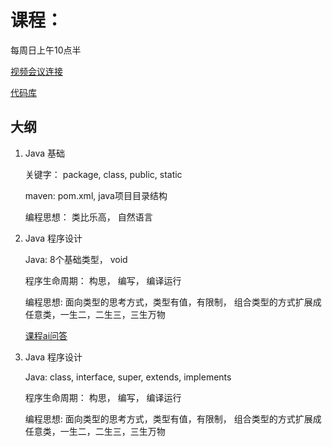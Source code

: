 # 课程：
每周日上午10点半 

[视频会议连接](https://meet.jit.si/innox.online.class)

[代码库](https://github.com/innox-jp/java-course)

## 大纲

1. Java 基础

    关键字： package, class, public, static

    maven: pom.xml, java项目目录结构

    编程思想： 类比乐高， 自然语言

2. Java 程序设计
    
    Java: 8个基础类型， void

    程序生命周期： 构思， 编写， 编译运行

    编程思想: 面向类型的思考方式，类型有值，有限制， 组合类型的方式扩展成任意类，一生二，二生三，三生万物

    [课程ai问答](https://chat.forefront.ai/share/xbxfaa9snbaa9oup)

3. Java 程序设计
    
    Java: class, interface, super, extends, implements 

    程序生命周期： 构思， 编写， 编译运行

    编程思想: 面向类型的思考方式，类型有值，有限制， 组合类型的方式扩展成任意类，一生二，二生三，三生万物


